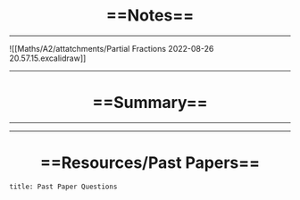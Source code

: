 # <center> ==Notes==  </center>
___
![[Maths/A2/attatchments/Partial Fractions 2022-08-26 20.57.15.excalidraw]]

___

# <center> ==Summary==  </center>
___



___



# <center> ==Resources/Past Papers==  </center>
```ad-note
title: Past Paper Questions



```

